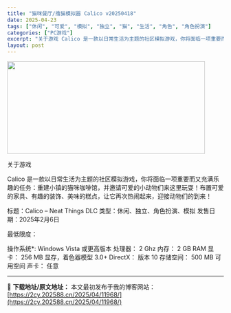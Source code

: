 ```yaml
---
title: "猫咪餐厅/撸猫模拟器 Calico v20250418"
date: 2025-04-23
tags: ["休闲", "可爱", "模拟", "独立", "猫", "生活", "角色", "角色扮演"]
categories: ["PC游戏"]
excerpt: "关于游戏 Calico 是一款以日常生活为主题的社区模拟游戏，你将面临一项重要而又充满乐趣的任务：重建小镇的猫咪咖啡馆，并邀请可爱的小动物们来这里玩耍！布置可爱的家具、有趣的装饰、美味的糕点，让它再次热闹起来，迎接动物们的到来！ 标题：Calico – Neat Things DLC 类型：休闲、独&hellip;"
layout: post
---
```


<img class="aligncenter size-full wp-image-11959" src="https://2cy.202588.cn/wp-content/uploads/2025/04/2025042312044531.webp" alt="" width="460" height="215" />

关于游戏

Calico 是一款以日常生活为主题的社区模拟游戏，你将面临一项重要而又充满乐趣的任务：重建小镇的猫咪咖啡馆，并邀请可爱的小动物们来这里玩耍！布置可爱的家具、有趣的装饰、美味的糕点，让它再次热闹起来，迎接动物们的到来！

标题：Calico – Neat Things DLC
类型：休闲、独立、角色扮演、模拟
发售日期：2025年2月6日

最低限度：

操作系统*: Windows Vista 或更高版本
处理器： 2 Ghz
内存： 2 GB RAM
显卡： 256 MB 显存，着色器模型 3.0+
DirectX： 版本 10
存储空间： 500 MB 可用空间
声卡： 任意

---
📖 **下载地址/原文地址：** 本文最初发布于我的博客网站：[https://2cy.202588.cn/2025/04/11968/](https://2cy.202588.cn/2025/04/11968/)
